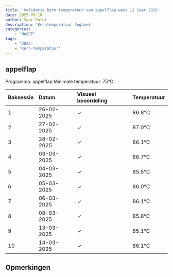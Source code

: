 ```yaml
---
title: 'Validatie kern temperatuur van appelflap week 11 jaar 2025'
date: 2025-03-10
author: Spar Pater
description: 'Kerntemperatuur logboek'
categories:
    - 'HACCP'
tags:
    - '2025'
    - 'Kern-temperatuur'
---
```


## appelflap

Programma: appelflap
Minimale temperatuur: 75°C

| Baksessie | Datum | Visueel beoordeling | Temperatuur |
|:---|:---|:---|:---|
| 1 | 26-02-2025 | &check; | 86.8°C |
| 2 | 27-02-2025 | &check; | 87.0°C |
| 3 | 28-02-2025 | &check; | 86.1°C |
| 4 | 03-03-2025 | &check; | 86.7°C |
| 5 | 04-03-2025 | &check; | 85.5°C |
| 6 | 05-03-2025 | &check; | 86.0°C |
| 7 | 06-03-2025 | &check; | 86.1°C |
| 8 | 08-03-2025 | &check; | 85.8°C |
| 9 | 13-03-2025 | &check; | 85.1°C |
| 10 | 14-03-2025 | &check; | 86.1°C |

## Opmerkingen



